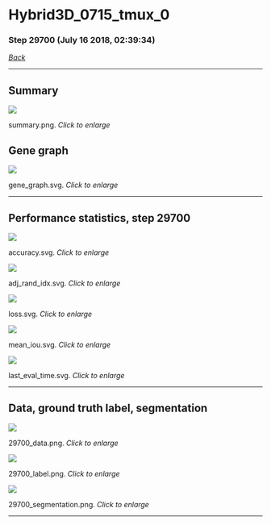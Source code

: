 # Hybrid3D_0715_tmux_0

### Step 29700 (July 16 2018, 02:39:34)

[_Back_](..)

---

## Summary

<div class="images"><a href="media/summary.png"><img  src="media/summary.png" align="center"></a><p>summary.png. <i>Click to enlarge</i></p></div>

## Gene graph

<div class="images"><a href="media/gene_graph.svg"><img  src="media/gene_graph.svg" align="center"></a><p>gene_graph.svg. <i>Click to enlarge</i></p></div>

---

## Performance statistics, step 29700

<div class="images"><a href="media/accuracy.svg"><img class="mini" src="media/accuracy.svg" align="center"></a><p>accuracy.svg. <i>Click to enlarge</i></p></div>
<div class="images"><a href="media/adj_rand_idx.svg"><img class="mini" src="media/adj_rand_idx.svg" align="center"></a><p>adj_rand_idx.svg. <i>Click to enlarge</i></p></div>
<div class="images"><a href="media/loss.svg"><img class="mini" src="media/loss.svg" align="center"></a><p>loss.svg. <i>Click to enlarge</i></p></div>
<div class="images"><a href="media/mean_iou.svg"><img class="mini" src="media/mean_iou.svg" align="center"></a><p>mean_iou.svg. <i>Click to enlarge</i></p></div>
<div class="images"><a href="media/last_eval_time.svg"><img class="mini" src="media/last_eval_time.svg" align="center"></a><p>last_eval_time.svg. <i>Click to enlarge</i></p></div>

---

## Data, ground truth label, segmentation

<div class="images"><a href="media/29700_data.png"><img class="mini" src="media/29700_data.png" align="center"></a><p>29700_data.png. <i>Click to enlarge</i></p></div>
<div class="images"><a href="media/29700_label.png"><img class="mini" src="media/29700_label.png" align="center"></a><p>29700_label.png. <i>Click to enlarge</i></p></div>
<div class="images"><a href="media/29700_segmentation.png"><img class="mini" src="media/29700_segmentation.png" align="center"></a><p>29700_segmentation.png. <i>Click to enlarge</i></p></div>

---


